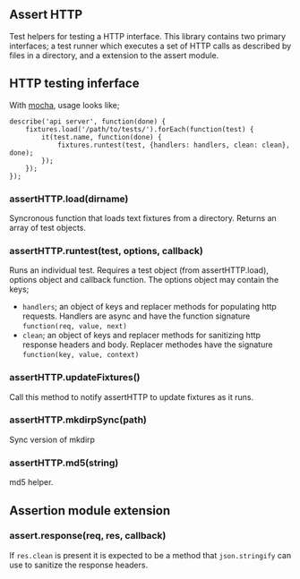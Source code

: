 Assert HTTP
-----------

Test helpers for testing a HTTP interface. This library contains two primary interfaces; a test runner which executes a set of HTTP calls as described by files in a directory, and a extension to the assert module.

## HTTP testing inferface

With [mocha](http://visionmedia.github.io/mocha/), usage looks like;

```
describe('api server', function(done) {
    fixtures.load('/path/to/tests/').forEach(function(test) {
        it(test.name, function(done) {
            fixtures.runtest(test, {handlers: handlers, clean: clean}, done);
        });
    });
});
```

### assertHTTP.load(dirname)

Syncronous function that loads text fixtures from a directory. Returns an array of test objects.

### assertHTTP.runtest(test, options, callback)

Runs an individual test. Requires a test object (from assertHTTP.load), options object and callback function. The options object may contain the keys;

* `handlers`; an object of keys and replacer methods for populating http requests. Handlers are async and have the function signature `function(req, value, next)`
* `clean`; an object of keys and replacer methods for sanitizing http response headers and body. Replacer methodes have the signature `function(key, value, context)`

### assertHTTP.updateFixtures()

Call this method to notify assertHTTP to update fixtures as it runs.

### assertHTTP.mkdirpSync(path)

Sync version of mkdirp

### assertHTTP.md5(string)

md5 helper.

## Assertion module extension

### assert.response(req, res, callback)

If `res.clean` is present it is expected to be a method that `json.stringify` can use to sanitize the response headers.
